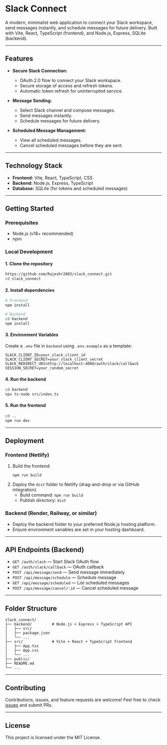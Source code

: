 # Slack Connect

A modern, minimalist web application to connect your Slack workspace, send messages instantly, and schedule messages for future delivery. Built with Vite, React, TypeScript (frontend), and Node.js, Express, SQLite (backend).

---

## Features

- **Secure Slack Connection:**
  - OAuth 2.0 flow to connect your Slack workspace.
  - Secure storage of access and refresh tokens.
  - Automatic token refresh for uninterrupted service.

- **Message Sending:**
  - Select Slack channel and compose messages.
  - Send messages instantly.
  - Schedule messages for future delivery.

- **Scheduled Message Management:**
  - View all scheduled messages.
  - Cancel scheduled messages before they are sent.

---

## Technology Stack

- **Frontend:** Vite, React, TypeScript, CSS
- **Backend:** Node.js, Express, TypeScript
- **Database:** SQLite (for tokens and scheduled messages)

---

## Getting Started

### Prerequisites
- Node.js (v18+ recommended)
- npm

### Local Development

#### 1. Clone the repository
```bash
https://github.com/Rajeshr2003/slack_connect.git
cd slack_connect
```

#### 2. Install dependencies
```bash
# Frontend
npm install

# Backend
cd backend
npm install
```

#### 3. Environment Variables
Create a `.env` file in `backend` using `.env.example` as a template:
```
SLACK_CLIENT_ID=your_slack_client_id
SLACK_CLIENT_SECRET=your_slack_client_secret
SLACK_REDIRECT_URI=http://localhost:4000/auth/slack/callback
SESSION_SECRET=your_random_secret
```

#### 4. Run the backend
```bash
cd backend
npx ts-node src/index.ts
```

#### 5. Run the frontend
```bash
cd ..
npm run dev
```

---

## Deployment

### Frontend (Netlify)
1. Build the frontend:
   ```bash
   npm run build
   ```
2. Deploy the `dist` folder to Netlify (drag-and-drop or via GitHub integration).
   - Build command: `npm run build`
   - Publish directory: `dist`

### Backend (Render, Railway, or similar)
- Deploy the backend folder to your preferred Node.js hosting platform.
- Ensure environment variables are set in your hosting dashboard.

---

## API Endpoints (Backend)

- `GET /auth/slack` — Start Slack OAuth flow
- `GET /auth/slack/callback` — OAuth callback
- `POST /api/message/send` — Send message immediately
- `POST /api/message/schedule` — Schedule message
- `GET /api/message/scheduled` — List scheduled messages
- `POST /api/message/cancel/:id` — Cancel scheduled message

---

## Folder Structure

```
slack_connect/
├── backend/         # Node.js + Express + TypeScript API
│   ├── src/
│   ├── package.json
│   └── ...
├── src/             # Vite + React + TypeScript frontend
│   ├── App.tsx
│   ├── App.css
│   └── ...
├── public/
├── README.md
└── ...
```

---

## Contributing

Contributions, issues, and feature requests are welcome! Feel free to check [issues](https://github.com/Rajeshr2003/slack_connect/issues) and submit PRs.

---

## License

This project is licensed under the MIT License.
